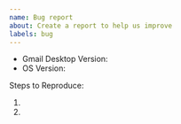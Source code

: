 ```yaml
---
name: Bug report
about: Create a report to help us improve
labels: bug
---
```


<!-- Please search existing issues to avoid creating duplicates. -->

- Gmail Desktop Version:
- OS Version:

Steps to Reproduce:

1.
2.
